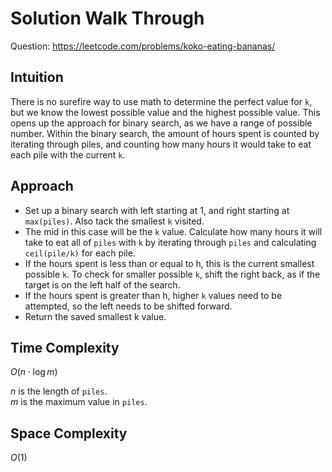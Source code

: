# Solution Walk Through
Question: https://leetcode.com/problems/koko-eating-bananas/

## Intuition
There is no surefire way to use math to determine the perfect value for `k`, but we know the lowest possible value and the highest possible value. This opens up the approach for binary search, as we have a range of possible number. Within the binary search, the amount of hours spent is counted by iterating through piles, and counting how many hours it would take to eat each pile with the current `k`.

## Approach
- Set up a binary search with left starting at 1, and right starting at `max(piles)`. Also tack the smallest `k` visited.
- The mid in this case will be the `k` value. Calculate how many hours it will take to eat all of `piles` with `k` by iterating through `piles` and calculating `ceil(pile/k)` for each pile.
- If the hours spent is less than or equal to h, this is the current smallest possible `k`. To check for smaller possible `k`, shift the right back, as if the target is on the left half of the search.
- If the hours spent is greater than h, higher `k` values need to be attempted, so the left needs to be shifted forward.
- Return the saved smallest k value.

## Time Complexity
$O(n \cdot \log m)$

$n$ is the length of `piles`. \
$m$ is the maximum value in `piles`.

## Space Complexity
$O(1)$